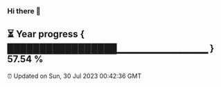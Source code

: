 ### Hi there 👋
⏳ Year progress { █████████████████▁▁▁▁▁▁▁▁▁▁▁▁▁ } 57.54 %
---
⏰ Updated on Sun, 30 Jul 2023 00:42:36 GMT

